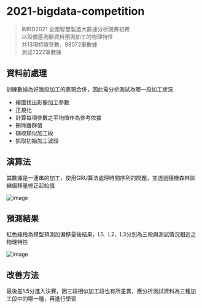 # 2021-bigdata-competition
>IMBD2021 全國智慧製造大數據分析競賽初賽<br>
>以設備感測器資料預測加工的物理特性<br>
>共13項特徵參數，98072筆數據<br>
>測試7222筆數據<br>

## 資料前處理
訓練數據為好幾段加工的表現合併，因此需分析測試為哪一段加工狀況

- 繪圖找出影像加工參數
- 正規化
- 計算每項參數之平均值作為參考依據
- 刪除離群值
- 擷取類似加工段
- 抓取初始加工波段

## 演算法
其數據是一連串的加工，使用GRU算法處理時間序列的問題，並透過隨機森林訓練偏移量修正起始值

![image](https://user-images.githubusercontent.com/67943586/185895300-1bf6bc3a-070e-4249-a57f-87cda34e5b40.png)

## 預測結果
紅色線段為模型預測加偏移量後結果，L1、L2、L3分別為三段與測試情況相近之物理特性

![image](https://user-images.githubusercontent.com/67943586/185928682-7abaea35-dfa0-4864-b256-d889e1ba93df.png)

## 改善方法
最後差1.5分進入決賽，因三段相似加工段也有所差異，應分析測試資料為三種加工段中的哪一種，再進行學習

